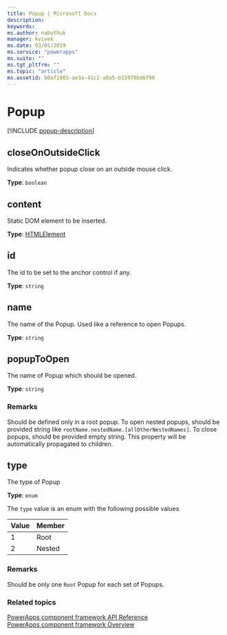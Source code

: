 ```yaml
---
title: Popup | Microsoft Docs
description: 
keywords:
ms.author: nabuthuk
manager: kvivek
ms.date: 03/01/2019
ms.service: "powerapps"
ms.suite: ""
ms.tgt_pltfrm: ""
ms.topic: "article"
ms.assetid: b0af1803-ae3a-41c2-a8a5-b15970bd6f96
---
```


# Popup

[!INCLUDE [popup-description](includes/popup-description.md)]

## closeOnOutsideClick

Indicates whether popup close on an outside mouse click.

**Type**: `boolean`

## content

Static DOM element to be inserted.

**Type**: [HTMLElement](https://developer.mozilla.org/docs/Web/API/HTMLElement)

## id

The id to be set to the anchor control if any.

**Type**: `string`

## name

The name of the Popup. Used like a reference to open Popups.

**Type**: `string`

## popupToOpen

The name of Popup which should be opened.

**Type**: `string`

### Remarks

Should be defined only in a root popup. To open nested popups, should be provided string like `rootName.nestedName.[allOtherNestedNames]`. To close popups, should be provided empty string. This property will be automatically propagated to children.

## type

The type of Popup

**Type**: `enum`

The `type` value is an enum with the following possible values

|Value|Member|
|--|--|
|1|Root|
|2|Nested|

### Remarks

Should be only one `Root` Popup for each set of Popups.

### Related topics

[PowerApps component framework API Reference](../reference/index.md)<br/>
[PowerApps component framework Overview](../overview.md)